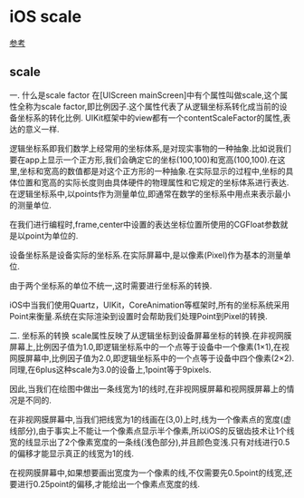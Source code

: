 # iOS scale

[参考](https://www.jianshu.com/p/539e5a9129d6)

## scale 

一. 什么是scale factor
在[UIScreen mainScreen]中有个属性叫做scale,这个属性全称为scale factor,即比例因子.这个属性代表了从逻辑坐标系转化成当前的设备坐标系的转化比例. UIKit框架中的view都有一个contentScaleFactor的属性,表达的意义一样.

逻辑坐标系即我们数学上经常用的坐标体系,是对现实事物的一种抽象.比如说我们要在app上显示一个正方形,我们会确定它的坐标(100,100)和宽高(100,100).在这里,坐标和宽高的数值都是对这个正方形的一种抽象.在实际显示的过程中,坐标的具体位置和宽高的实际长度则由具体硬件的物理属性和它规定的坐标体系进行表达.在逻辑坐标系中,以points作为测量单位,即通常在数学的坐标系中用点来表示最小的测量单位.

在我们进行编程时,frame,center中设置的表达坐标位置所使用的CGFloat参数就是以point为单位的.

设备坐标系是设备实际的坐标系.在实际屏幕中,是以像素(Pixel)作为基本的测量单位.

由于两个坐标系的单位不统一,这时需要进行坐标系的转换.

iOS中当我们使用Quartz，UIKit，CoreAnimation等框架时,所有的坐标系统采用Point来衡量.系统在实际渲染到设置时会帮助我们处理Point到Pixel的转换.

二. 坐标系的转换
scale属性反映了从逻辑坐标到设备屏幕坐标的转换.在非视网膜屏幕上,比例因子值为1.0,即逻辑坐标系中的一个点等于设备中一个像素(1×1),在视网膜屏幕中,比例因子值为2.0,即逻辑坐标系中的一个点等于设备中四个像素(2×2).同理,在6plus这种scale为3.0的设备上,1point等于9pixels.

因此,当我们在绘图中做出一条线宽为1的线时,在非视网膜屏幕和视网膜屏幕上的情况是不同的.

在非视网膜屏幕中,当我们把线宽为1的线画在(3,0)上时,线为一个像素点的宽度(虚线部分),由于事实上不能让一个像素点显示半个像素,所以iOS的反锯齿技术让1个线宽的线显示出了2个像素宽度的一条线(浅色部分),并且颜色变浅.只有对线进行0.5的偏移才能显示真正的线宽为1的线.

在视网膜屏幕中,如果想要画出宽度为一个像素的线,不仅需要先0.5point的线宽,还要进行0.25point的偏移,才能绘出一个像素点宽度的线.